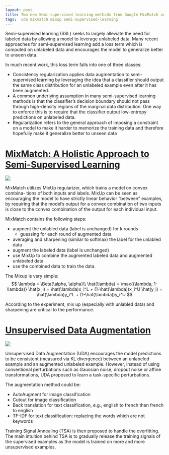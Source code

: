 ```yaml
---
layout: post
title: Two new Semi-supervised learning methods from Google MixMatch and UDA
tags:  uda mixmatch mixup semi-supervised-learning
---
```



Semi-supervised learning (SSL) seeks to largely alleviate the need for labeled data by allowing a model to leverage unlabeled data. Many recent approaches for semi-supervised learning add a loss term which is computed on unlabeled data and encourages the model to generalize better to unseen data. 

In much recent work, this loss term falls into one of three classes:
- Consistency regularization applies data augmentation to semi-supervised learning by leveraging the idea that a classifier should output the same class distribution for an unlabeled example even after it has been augmented.
- A common underlying assumption in many semi-supervised learning methods is that the classifier’s decision boundary should not pass through high-density regions of the marginal data distribution. One way to enforce this is to require that the classifier output low-entropy predictions on unlabeled data.
- Regularization refers to the general approach of imposing a constraint on a model to make it harder to memorize the training data and therefore hopefully make it generalize better to unseen data

# [MixMatch: A Holistic Approach to Semi-Supervised Learning](http://arxiv.org/abs/1905.02249)

![](https://cdn-images-1.medium.com/max/1600/1*i4OfXztihCXgrxR52ZlowQ.png)

MixMatch utilizes MixUp regularizer, which trains a model on convex combina- tions of both inputs and labels. MixUp can be seen as encouraging the model to have strictly linear behavior “between” examples, by requiring that the model’s output for a convex combination of two inputs is close to the convex combination of the output for each individual input.

MixMatch contains the following steps:
- augment the unlabled data (label is unchanged) for k rounds
  - guessing for each round of augmented data
- averaging and sharpening (similar to softmax) the label for the unlabled data
- augment the labeled data (label is unchanged)
- use MixUp to combine the augmented labeled data and augmented unlabeled data
- use the combined data to train the data.

The Mixup is very simple:
$$
\lambda = \Beta(\alpha, \alpha)\\
\hat(\lambda) = \max{(\lambda, 1-\lambda)}
\hat(x_i) = \hat(\lambda)x_i^L + (1-\hat(\lambda))x_i^U 
\hat(y_i) = \hat(\lambda)y_i^L + (1-\hat(\lambda))y_i^U
$$

According to the experiment, mix up (especially with unlabled data) and sharpening are critical to the performance. 

# [Unsupervised Data Augmentation](http://arxiv.org/abs/1904.12848)

![](https://pbs.twimg.com/media/D5XKaLUU8AApgGm.jpg)

Unsupervised Data Augmentation (UDA)  encourages the model predictions to be consistent (measured via KL divergence) between an unlabeled example and an augmented unlabeled example. However, instead of using conventional perturbations such as Gaussian noise, dropout noise or affine transformations, UDA proposed to learn a task-specific perturbations.

The augmentation method could be:
- AutoAugment for image classification
- Cutout for image classification
- Back translation for text classification, e.g., english to french then french to english
- TF-IDF for text classification: replacing the words which are not keywords

Training Signal Annealing (TSA) is then proposed to handle the overfitting. The main intuition behind TSA is to gradually release the training signals of the supervised examples as the model is trained on more and more unsupervised examples.
